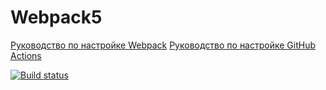 # Webpack5

[Руководство по настройке Webpack](https://webpack.js.org/guides/)
[Руководство по настройке GitHub Actions](https://docs.github.com/en/actions/quickstart)

[![Build status](https://ci.appveyor.com/api/projects/status/d69txdsm4wa46a7o?svg=true)](https://ci.appveyor.com/project/Pastila-147/dom)